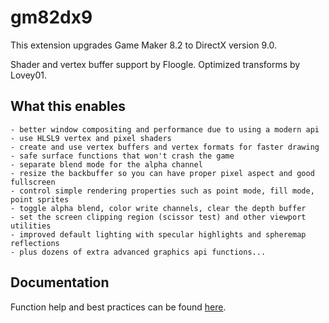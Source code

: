 # gm82dx9
This extension upgrades Game Maker 8.2 to DirectX version 9.0.

Shader and vertex buffer support by Floogle.
Optimized transforms by Lovey01.

## What this enables

    - better window compositing and performance due to using a modern api
    - use HLSL9 vertex and pixel shaders
    - create and use vertex buffers and vertex formats for faster drawing
    - safe surface functions that won't crash the game
    - separate blend mode for the alpha channel
    - resize the backbuffer so you can have proper pixel aspect and good fullscreen
    - control simple rendering properties such as point mode, fill mode, point sprites
    - toggle alpha blend, color write channels, clear the depth buffer
    - set the screen clipping region (scissor test) and other viewport utilities
    - improved default lighting with specular highlights and spheremap reflections
    - plus dozens of extra advanced graphics api functions...

## Documentation

Function help and best practices can be found [here](Game%20Maker%208.2%20DirectX%209.txt).
